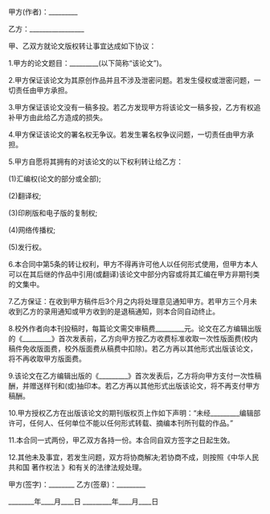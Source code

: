 
 


甲方(作者)：_________


乙方：_________________


甲、乙双方就论文版权转让事宜达成如下协议：


1.甲方的论文题目：_________(以下简称“该论文”)。


2.甲方保证该论文为其原创作品并且不涉及泄密问题。若发生侵权或泄密问题，一切责任由甲方承担。


3.甲方保证该论文没有一稿多投。若乙方发现甲方将该论文一稿多投，乙方有权追补甲方由此给乙方造成的损失。


4.甲方保证该论文的署名权无争议。若发生署名权争议问题，一切责任由甲方承担。


5.甲方自愿将其拥有的对该论文的以下权利转让给乙方：


(1)汇编权(论文的部分或全部);


(2)翻译权;


(3)印刷版和电子版的复制权;


(4)网络传播权;


(5)发行权。


6.本合同中第5条的转让权利，甲方不得再许可他人以任何形式使用，但甲方本人可以在其后继的作品中引用(或翻译)该论文中部分内容或将其汇编在甲方非期刊类的文集中。


7.乙方保证：在收到甲方稿件后3个月之内将处理意见通知甲方。若甲方三个月未收到乙方的录用通知或甲方收到的是退稿通知，则本合同自动终止。


8.校外作者向本刊投稿时，每篇论文需交审稿费_________元。论文在乙方编辑出版的《_________》首次发表前，乙方向甲方按乙方收费标准收取一次性版面费(校内稿件免收版面费，校外版面费从稿费中扣除)。若乙方再以其他形式出版该论文，将不再收取甲方版面费。


9.该论文在乙方编辑出版的《_________》首次发表后，乙方将向甲方支付一次性稿酬，并赠送样刊和(或)抽印本。若乙方再以其他形式出版该论文，将不再支付甲方稿酬。


10.甲方授权乙方在出版该论文的期刊版权页上作如下声明：“未经_________编辑部许可，任何人、任何单位不能以任何形式转载、摘编本刊所刊载的作品。”


11.本合同一式两份，甲乙双方各持一份。本合同自双方签字之日起生效。


12.其他未及事宜，若发生问题，双方将协商解决;若协商不成，则按照《中华人民共和国
著作权法
》和有关的法律法规处理。


甲方(签字)：________ 乙方(签章)：_________


________年____月____日 _________年____月____日
 


 

 
 
 
 
 
  


  
 

  


  


  
 
 
 
 

